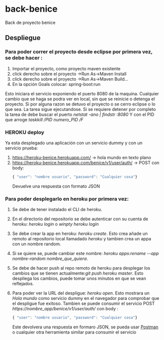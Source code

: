 # back-benice
Back de proyecto benice
## Despliegue 

### Para poder correr el proyecto desde eclipse por primera vez, se debe hacer :
1.  Importar el proyecto, como proyecto maven existente
2.  click derecho sobre el proyecto ->Run As->Maven Install
2.  click derecho sobre el proyecto ->Run As->Maven Build...
2.  En la opción Goals colocar: spring-boot:run

Esto iniciara el servicio exponiendo el puerto 8080 de la maquina. Cualquier cambio que se haga se podra ver en local, sin que se reinicie o detenga el proyecto. Si por alguna razon se detuvo el proyecto o se cerro eclipse o lo que sea. La tarea sigue ejecutandose.
Si se requiere detener por completo la tarea de debe buscar el puerto *netstat -ano | findstr :8080* Y con el PID que arroge *taskkill /PID numero_PID /F*

### HEROKU deploy
Ya esta desplegado una aplicación con un servicio dummy y con un servicio prueba:
1.  https://heroku-benice.herokuapp.com/ -> hola mundo en texto plano
2.  https://heroku-benice.herokuapp.com/benice/v1/user/auth/ -> POST con body:
    ```javascript
    { "user": "nombre usuario", "password": "Cualquier cosa"}
    ```
    Devuelve una respuesta con formato JSON

### Para poder desplegarlo en heroku por primera vez:
1. Se debe de tener instalado el CLI de heroku.

2. En el directorio del repositorio se debe autenticar con su cuenta de heroku: *heroku login* o *winpty heroku login*

3. Se debe crear la app en heroku: *heroku create*. Esto crea añade un remoto al repositorio local llamadado *heroku* y tambien crea un appa con un nombre random.
4. Si se quiere se, puede cambiar este nombre: *heroku apps:rename --app nombre-random nombre_que_quiera*.

5. Se debe de hacer push al repo remoto de heroku para desplegar los cambios que se tienen actualmente:*git push heroku master*. Esto despliega los cambios, puede tomar unos minutos en que se vean reflejados.

6. Para poder ver la URL del despligue: *heroku open*. Esto mostrara un *Hola mundo* como servicio dummy en el navegador para comprobar que el despligue fue exitoso. Tambien se puede consumir el servicio POST *https://nombre_app/benice/v1/user/auth/* con body :
    ```javascript
    { "user": "nombre usuario", "password": "Cualquier cosa"}
    ```
    Este devolvera una respuesta en formaro JSON, se pueda usar 
    [Postman](https://chrome.google.com/webstore/detail/postman/fhbjgbiflinjbdggehcddcbncdddomop) o cualquier otra herramienta similar       para consumir el servicio

